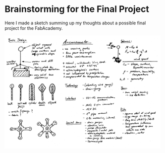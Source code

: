 # Brainstorming for the Final Project

Here I made a sketch summing up my thoughts about a possible final project for the FabAcademy. 

![Sketch Anemometer](../pre-fab/anemometer.png)